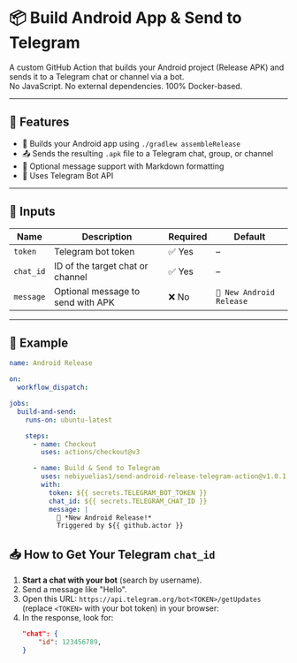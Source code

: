 # 📦 Build Android App & Send to Telegram

A custom GitHub Action that builds your Android project (Release APK) and sends it to a Telegram chat or channel via a bot.  
No JavaScript. No external dependencies. 100% Docker-based.

---

## 🚀 Features

- 🔨 Builds your Android app using `./gradlew assembleRelease`
- 📤 Sends the resulting `.apk` file to a Telegram chat, group, or channel
- 💬 Optional message support with Markdown formatting
- 🔐 Uses Telegram Bot API

---

## 🔧 Inputs

| Name      | Description                        | Required | Default                    |
|-----------|------------------------------------|----------|----------------------------|
| `token`   | Telegram bot token                 | ✅ Yes   | –                          |
| `chat_id` | ID of the target chat or channel   | ✅ Yes   | –                          |
| `message` | Optional message to send with APK  | ❌ No    | `🚀 New Android Release`   |

---

## 📸 Example

```yaml
name: Android Release

on:
  workflow_dispatch:

jobs:
  build-and-send:
    runs-on: ubuntu-latest

    steps:
      - name: Checkout
        uses: actions/checkout@v3

      - name: Build & Send to Telegram
        uses: nebiyuelias1/send-android-release-telegram-action@v1.0.1
        with:
          token: ${{ secrets.TELEGRAM_BOT_TOKEN }}
          chat_id: ${{ secrets.TELEGRAM_CHAT_ID }}
          message: |
            🚀 *New Android Release!*
            Triggered by ${{ github.actor }}
```

## 📥 How to Get Your Telegram `chat_id`

1. **Start a chat with your bot** (search by username).
2. Send a message like "Hello".
3. Open this URL: `https://api.telegram.org/bot<TOKEN>/getUpdates` (replace `<TOKEN>` with your bot token) in your browser:
4. In the response, look for:
    ```json
    "chat": {
        "id": 123456789,
    }
    ```
